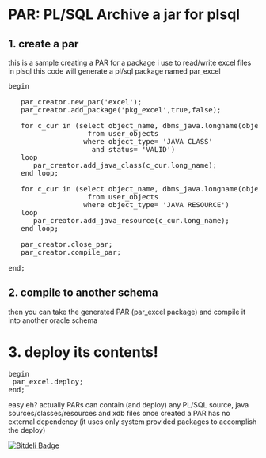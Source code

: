 PAR: PL/SQL Archive
a jar for plsql
=======

## 1. create a par
this is a sample creating a PAR for a package i use to read/write excel files in plsql
this code will generate a pl/sql package named par_excel

<pre>
begin
   
   par_creator.new_par('excel');
   par_creator.add_package('pkg_excel',true,false);
   
   for c_cur in (select object_name, dbms_java.longname(object_name) long_name 
                   from user_objects 
                  where object_type= 'JAVA CLASS'
                    and status= 'VALID') 
   loop
      par_creator.add_java_class(c_cur.long_name);
   end loop;
   
   for c_cur in (select object_name, dbms_java.longname(object_name) long_name 
                   from user_objects 
                  where object_type= 'JAVA RESOURCE') 
   loop
      par_creator.add_java_resource(c_cur.long_name);
   end loop;
   
   par_creator.close_par;
   par_creator.compile_par;
   
end;
</pre>


## 2. compile to another schema
then you can take the generated PAR (par_excel package) and compile it 
into another oracle schema

# 3. deploy its contents!

<pre>
begin
 par_excel.deploy;
end;
</pre>


easy eh?
actually PARs can contain (and deploy) any PL/SQL source, java sources/classes/resources and xdb files
once created a PAR has no external dependency (it uses only system provided packages to accomplish the deploy)

[![Bitdeli Badge](https://d2weczhvl823v0.cloudfront.net/aaaristo/par/trend.png)](https://bitdeli.com/free "Bitdeli Badge")
